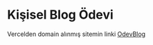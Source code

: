 # Kişisel Blog Ödevi

Vercelden domain alınmış sitemin linki [OdevBlog](https://blog-odev-git-main-mortys-projects-be7f0d38.vercel.app)
